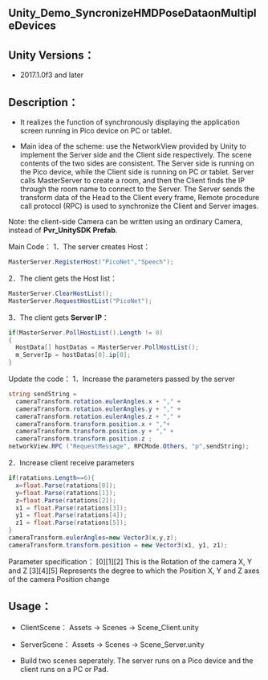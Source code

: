 
## Unity_Demo_SyncronizeHMDPoseDataonMultipleDevices

## Unity Versions：
- 2017.1.0f3 and later

## Description：

- It realizes the function of synchronously displaying the application screen running in Pico device on PC or tablet.

- Main idea of the scheme: use the NetworkView provided by Unity to implement the Server side and the Client side respectively. The scene contents of the two sides are consistent. The Server side is running on the Pico device, while the Client side is running on PC or tablet.
Server calls MasterServer to create a room, and then the Client finds the IP through the room name to connect to the Server.
The Server sends the transform data of the Head to the Client every frame,
Remote procedure call protocol (RPC) is used to synchronize the Client and Server images.

Note: the client-side Camera can be written using an ordinary Camera, instead of **Pvr_UnitySDK Prefab**.

Main Code：
1．The server creates Host：
```C#
MasterServer.RegisterHost("PicoNet","Speech");
```
2．The client gets the Host list：
```C#
MasterServer.ClearHostList();
MasterServer.RequestHostList("PicoNet");
```
3．The client gets **Server IP**：
```C#
if(MasterServer.PollHostList().Length != 0)
{
  HostData[] hostDatas = MasterServer.PollHostList();
  m_ServerIp = hostDatas[0].ip[0];
}
```
Update the code：
1．Increase the parameters passed by the server
```C#
string sendString = 
  cameraTransform.rotation.eulerAngles.x + "," +
  cameraTransform.rotation.eulerAngles.y + "," +
  cameraTransform.rotation.eulerAngles.z + "," +
  cameraTransform.transform.position.x + ","+
  cameraTransform.transform.position.y + "," +
  cameraTransform.transform.position.z ;
networkView.RPC ("RequestMessage", RPCMode.Others, "p",sendString);
```
2．Increase client receive parameters
```C#
if(ratations.Length==6){
  x=float.Parse(ratations[0]);
  y=float.Parse(ratations[1]);
  z=float.Parse(ratations[2]);
  x1 = float.Parse(ratations[3]);
  y1 = float.Parse(ratations[4]);
  z1 = float.Parse(ratations[5]);
}
cameraTransform.eulerAngles=new Vector3(x,y,z);
cameraTransform.transform.position = new Vector3(x1, y1, z1);
```
Parameter specification：
[0][1][2] This is the Rotation of the camera X, Y and Z
[3][4][5] Represents the degree to which the Position X, Y and Z axes of the camera Position change

## Usage：

- ClientScene： Assets -> Scenes -> Scene_Client.unity
- ServerScene： Assets -> Scenes -> Scene_Server.unity

- Build two scenes seperately. The server runs on a Pico device and the client runs on a PC or Pad.
